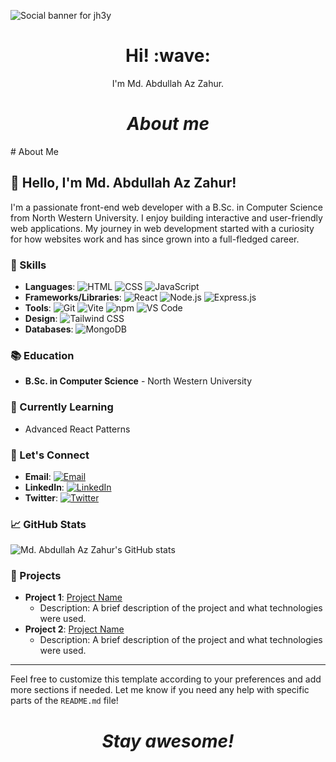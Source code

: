 ![Social banner for jh3y](https://i.ibb.co/6gpdngP/GitHub.gif)
<h1 align='center'> Hi! :wave:</h1>
<p align='center'>
I'm Md. Abdullah Az Zahur.
</p>

<h1 align='center'><i>About me</i></h1>
<p>
  # About Me

## 👋 Hello, I'm Md. Abdullah Az Zahur!

I'm a passionate front-end web developer with a B.Sc. in Computer Science from North Western University. I enjoy building interactive and user-friendly web applications. My journey in web development started with a curiosity for how websites work and has since grown into a full-fledged career.

### 🌟 Skills

- **Languages**:
  ![HTML](https://img.shields.io/badge/HTML-E34F26?style=for-the-badge&logo=html5&logoColor=white)
  ![CSS](https://img.shields.io/badge/CSS-1572B6?style=for-the-badge&logo=css3&logoColor=white)
  ![JavaScript](https://img.shields.io/badge/JavaScript-F7DF1E?style=for-the-badge&logo=javascript&logoColor=black)
- **Frameworks/Libraries**:
  ![React](https://img.shields.io/badge/React-20232A?style=for-the-badge&logo=react&logoColor=61DAFB)
  ![Node.js](https://img.shields.io/badge/Node.js-339933?style=for-the-badge&logo=nodedotjs&logoColor=white)
  ![Express.js](https://img.shields.io/badge/Express.js-000000?style=for-the-badge&logo=express&logoColor=white)
- **Tools**:
  ![Git](https://img.shields.io/badge/Git-F05032?style=for-the-badge&logo=git&logoColor=white)
  ![Vite](https://img.shields.io/badge/Vite-646CFF?style=for-the-badge&logo=vite&logoColor=white)
  ![npm](https://img.shields.io/badge/npm-CB3837?style=for-the-badge&logo=npm&logoColor=white)
  ![VS Code](https://img.shields.io/badge/VS_Code-0078D4?style=for-the-badge&logo=visualstudiocode&logoColor=white)
- **Design**:
  ![Tailwind CSS](https://img.shields.io/badge/Tailwind_CSS-38B2AC?style=for-the-badge&logo=tailwindcss&logoColor=white)
- **Databases**:
  ![MongoDB](https://img.shields.io/badge/MongoDB-4EA94B?style=for-the-badge&logo=mongodb&logoColor=white)

### 📚 Education

- **B.Sc. in Computer Science** - North Western University

### 🌱 Currently Learning

- Advanced React Patterns

### 💬 Let's Connect

- **Email**: [![Email](https://img.shields.io/badge/Email-D14836?style=for-the-badge&logo=gmail&logoColor=white)](mailto:abdullah.az.zahur@gmail.com)
- **LinkedIn**: [![LinkedIn](https://img.shields.io/badge/LinkedIn-0077B5?style=for-the-badge&logo=linkedin&logoColor=white)]([https://www.linkedin.com/in/mdabdullahazahur](https://www.linkedin.com/in/md-abdullah-az-zahur/))
- **Twitter**: [![Twitter](https://img.shields.io/badge/Twitter-1DA1F2?style=for-the-badge&logo=twitter&logoColor=white)](https://twitter.com/mdabdullahazahur)

### 📈 GitHub Stats

![Md. Abdullah Az Zahur's GitHub stats](https://github-readme-stats.vercel.app/api?username=yourusername&show_icons=true&theme=radical)

### 🔗 Projects

- **Project 1**: [Project Name](https://github.com/yourusername/project1)
  - Description: A brief description of the project and what technologies were used.
- **Project 2**: [Project Name](https://github.com/yourusername/project2)
  - Description: A brief description of the project and what technologies were used.

---

Feel free to customize this template according to your preferences and add more sections if needed. Let me know if you need any help with specific parts of the `README.md` file!

</p>

<h1 align='center'><i>Stay awesome!</i></h1>
